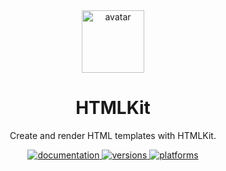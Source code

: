 <div align="center">
    <img src="https://avatars.githubusercontent.com/u/26165732?s=200&v=4" width="100" height="100" alt="avatar" />
    <h1/>HTMLKit</h1>
    <p>Create and render HTML templates with HTMLKit.</p>
    <a href="https://swiftpackageindex.com/vapor-community/htmlkit/documentation">
        <img src="https://img.shields.io/badge/Documentation-available-red" alt="documentation" />
    </a>
    <a href="https://swiftpackageindex.com/vapor-community/HTMLKit">
        <img src="https://img.shields.io/endpoint?url=https%3A%2F%2Fswiftpackageindex.com%2Fapi%2Fpackages%2Fvapor-community%2FHTMLKit%2Fbadge%3Ftype%3Dswift-versions" alt="versions" />
    </a>
    <a href="https://swiftpackageindex.com/vapor-community/HTMLKit">
        <img src="https://img.shields.io/endpoint?url=https%3A%2F%2Fswiftpackageindex.com%2Fapi%2Fpackages%2Fvapor-community%2FHTMLKit%2Fbadge%3Ftype%3Dplatforms" alt="platforms" />
    </a>
</div>
